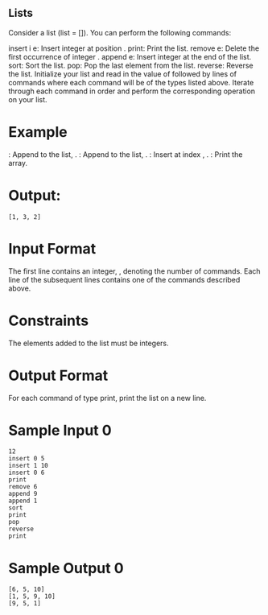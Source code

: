 ## Lists 

Consider a list (list = []). You can perform the following commands:

insert i e: Insert integer  at position .
print: Print the list.
remove e: Delete the first occurrence of integer .
append e: Insert integer  at the end of the list.
sort: Sort the list.
pop: Pop the last element from the list.
reverse: Reverse the list.
Initialize your list and read in the value of  followed by  lines of commands where each command will be of the  types listed above. Iterate through each command in order and perform the corresponding operation on your list.

# Example





: Append  to the list, .
: Append  to the list, .
: Insert  at index , .
: Print the array.
# Output:
```
[1, 3, 2]
```
# Input Format

The first line contains an integer, , denoting the number of commands.
Each line  of the  subsequent lines contains one of the commands described above.

# Constraints

The elements added to the list must be integers.
# Output Format

For each command of type print, print the list on a new line.

# Sample Input 0
```
12
insert 0 5
insert 1 10
insert 0 6
print
remove 6
append 9
append 1
sort
print
pop
reverse
print
```
# Sample Output 0
```
[6, 5, 10]
[1, 5, 9, 10]
[9, 5, 1]
```
